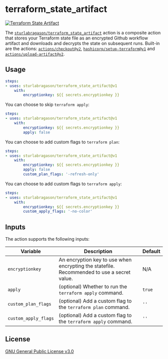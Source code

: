 # terraform_state_artifact

[![Terraform State Artifact](https://github.com/sturlabragason/terraform_state_artifact/actions/workflows/terraform.yml/badge.svg)](https://github.com/sturlabragason/terraform_state_artifact/actions/workflows/terraform.yml)

The [`sturlabragason/terraform_state_artifact`](https://github.com/sturlabragason/terraform_state_artifact) action is a composite action that stores your Terraform state file as an encrypted Github workflow artifact and downloads and decrypts the state on subsequent runs. Built-in are the actions: [`actions/checkout@v2`](https://github.com/actions/checkout), [`hashicorp/setup-terraform@v1`](https://github.com/hashicorp/setup-terraform) and [`actions/upload-artifact@v2`](https://github.com/actions/upload-artifact).

## Usage

```yaml
steps:
- uses: sturlabragason/terraform_state_artifact@v1
    with:
        encryptionkey: ${{ secrets.encryptionkey }}
```

You can choose to skip `terraform apply`:

```yaml
steps:
- uses: sturlabragason/terraform_state_artifact@v1
    with:
        encryptionkey: ${{ secrets.encryptionkey }}
        apply: false
```

You can choose to add custom flags to `terraform plan`:

```yaml
steps:
- uses: sturlabragason/terraform_state_artifact@v1
    with:
        encryptionkey: ${{ secrets.encryptionkey }}
        apply: false
        custom_plan_flags: '-refresh-only'
```

You can choose to add custom flags to `terraform apply`:

```yaml
steps:
- uses: sturlabragason/terraform_state_artifact@v1
    with:
        encryptionkey: ${{ secrets.encryptionkey }}
        custom_apply_flags: '-no-color'
```

## Inputs

The action supports the following inputs:

| Variable        | Description                                                                                                                             | Default |
|-----------------|-----------------------------------------------------------------------------------------------------------------------------------------|---------|
| `encryptionkey` | An encryption key to use when encrypting the statefile. Recommended to use a secret value.                                              |   N/A   |
| `apply`         | (optional) Whether to run the `terraform apply` command.               | `true`  |
| `custom_plan_flags`         | (optional) Add a custom flag to the `terraform plan` command.               | `''`  |
| `custom_apply_flags`         | (optional) Add a custom flag to the `terraform apply` command.               | `''`  |

## License

[GNU General Public License v3.0](https://github.com/sturlabragason/terraform_state_artifact/blob/main/LICENSE)
